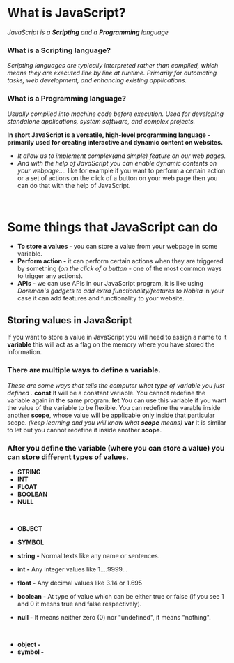 # What is JavaScript?
*JavaScript is a **Scripting** and a **Programming** language*
### What is a Scripting language?
*Scripting languages are typically interpreted rather than compiled, which means they are executed line by line at runtime. Primarily for automating tasks, web development, and enhancing existing applications.*
### What is a Programming language?
*Usually compiled into machine code before execution. Used for developing standalone applications, system software, and complex projects.*

**In short JavaScript is a versatile, high-level programming language - primarily used for creating interactive and dynamic content on websites.**

- *It allow us to implement complex(and simple) feature on our web pages.*
- *And with the help of JavaScript you can enable dynamic contents on your webpage....* like for example if you want to perform a certain action or a set of actions on the click of a button on your web page then you can do that with the help of JavaScript.
<br>

# Some things that JavaScript can do

- **To store a values -** you can store a value from your webpage in some variable.
- **Perform action -** it can perform certain actions when they are triggered by something (*on the click of a button -* one of the most common ways to trigger any actions).
- **APIs -** we can use APIs in our JavaScript program, it is like using *Doremon's gadgets to add extra functionality/features to Nobita* in your case it can add features and functionality to your website.


## Storing values in JavaScript
If you want to store a value in JavaScript you will need to assign a name to it **variable** this will act as a flag on the memory where you have stored the information.

### There are multiple ways to define a variable.
*These are some ways that tells the computer what type of variable you just defined
.*
**const** It will be a constant variable. You cannot redefine the variable again in the same program.
**let**   You can use this variable if you want the value of the variable to be flexible. You can redefine the varable inside another **scope**, whose value will be applicable only inside that particular scope. *(keep learning and you will know what **scope** means)*
**var**   It is similar to let but you cannot redefine it inside another **scope**.

### After you define the variable (where you can store a value) you can store different types of values.

- **STRING**
- **INT**
- **FLOAT**
- **BOOLEAN**
- **NULL**

<br>

- **OBJECT**
- **SYMBOL**

- **string -** Normal texts like any name or sentences.
- **int -**    Any integer values like 1....9999...
- **float -**  Any decimal values like 3.14 or 1.695
- **boolean -** At type of value which can be either true or false (if you see 1 and 0 it mesns true and false respectively).
- **null -**   It means neither zero (0) nor "undefined", it means "nothing".

<br>

- **object -**
- **symbol -**
